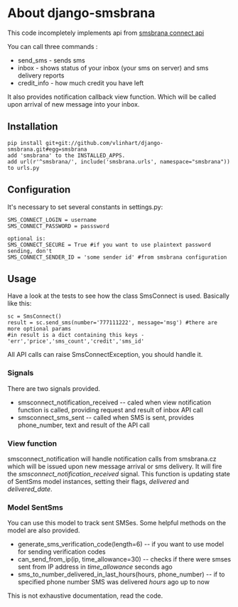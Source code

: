 # About django-smsbrana

This code incompletely  implements api from [smsbrana connect api](http://www.smsbrana.cz/sms-connect.html) 

You can call three commands :

* send_sms - sends sms
* inbox - shows status of your inbox (your sms on server) and sms delivery reports
* credit_info - how much credit you have left

It also provides notification callback view function. Which will be called upon arrival of new message into your inbox.

## Installation
    pip install git+git://github.com/vlinhart/django-smsbrana.git#egg=smsbrana
    add 'smsbrana' to the INSTALLED_APPS.
    add url(r'^smsbrana/', include('smsbrana.urls', namespace="smsbrana")) to urls.py

## Configuration
It's necessary to set several constants in settings.py:

    SMS_CONNECT_LOGIN = username
    SMS_CONNECT_PASSWORD = passsword

    optional is:
    SMS_CONNECT_SECURE = True #if you want to use plaintext password sending, don't
    SMS_CONNECT_SENDER_ID = 'some sender id' #from smsbrana configuration

## Usage
Have a look at the tests to see how the class SmsConnect is used. Basically like this:

    sc = SmsConnect()
    result = sc.send_sms(number='777111222', message='msg') #there are more optional params
    #in result is a dict containing this keys - 'err','price','sms_count','credit','sms_id'

All API calls can raise SmsConnectException, you should handle it. 


### Signals
There are two signals provided. 

* smsconnect_notification_received -- caled when view notification function is called, providing request and result of inbox API call
* smsconnect_sms_sent -- called when SMS is sent, provides phone_number, text and result of the API call

### View function
smsconnect_notification will handle notification calls from smsbrana.cz which will be issued upon new message arrival or sms delivery. It will fire the *smsconnect_notification_received* signal. This function is updating state of SentSms model instances, setting their flags, *delivered* and *delivered_date*.

### Model SentSms
You can use this model to track sent SMSes. Some helpful methods on the model are also provided. 

* generate_sms_verification_code(length=6) -- if you want to use model for sending verification codes
* can_send_from_ip(ip, time_allowance=30) -- checks if there were smses sent from IP address in *time_allowance* seconds ago
* sms_to_number_delivered_in_last_hours(hours, phone_number) -- if to specified phone number SMS was delivered *hours* ago up to now


This is not exhaustive documentation, read the code. 

